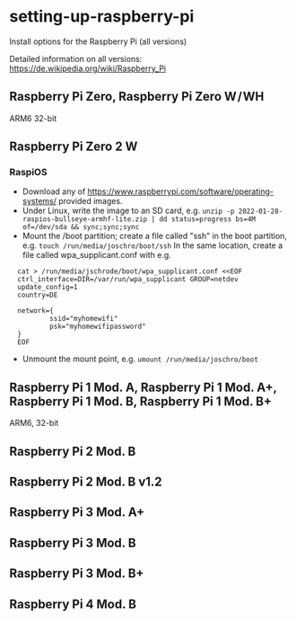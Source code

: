 setting-up-raspberry-pi
=======================
Install options for the Raspberry Pi (all versions)

Detailed information on all versions: https://de.wikipedia.org/wiki/Raspberry_Pi

Raspberry Pi Zero, Raspberry Pi Zero W / WH
-----------------------------------------
ARM6 32-bit

Raspberry Pi Zero 2 W
---------------------
### RaspiOS
* Download any of https://www.raspberrypi.com/software/operating-systems/ provided images.
* Under Linux, write the image to an SD card, e.g.
  ```unzip -p 2022-01-28-raspios-bullseye-armhf-lite.zip | dd status=progress bs=4M of=/dev/sda && sync;sync;sync```
* Mount the /boot partition; create a file called "ssh" in the boot partition, e.g.
  ```touch /run/media/joschro/boot/ssh```
  In the same location, create a file called wpa_supplicant.conf with e.g.

```
  cat > /run/media/jschrode/boot/wpa_supplicant.conf <<EOF
  ctrl_interface=DIR=/var/run/wpa_supplicant GROUP=netdev
  update_config=1
  country=DE
  
  network={
          ssid="myhomewifi"
          psk="myhomewifipassword"
  }
  EOF
  ```
  
* Unmount the mount point, e.g.
  ```umount /run/media/joschro/boot```

Raspberry Pi 1 Mod. A, Raspberry Pi 1 Mod. A+, Raspberry Pi 1 Mod. B, Raspberry Pi 1 Mod. B+
---------------------
ARM6, 32-bit

Raspberry Pi 2 Mod. B
---------------------

Raspberry Pi 2 Mod. B v1.2
---------------------

Raspberry Pi 3 Mod. A+
---------------------

Raspberry Pi 3 Mod. B
---------------------

Raspberry Pi 3 Mod. B+
---------------------

Raspberry Pi 4 Mod. B
---------------------

